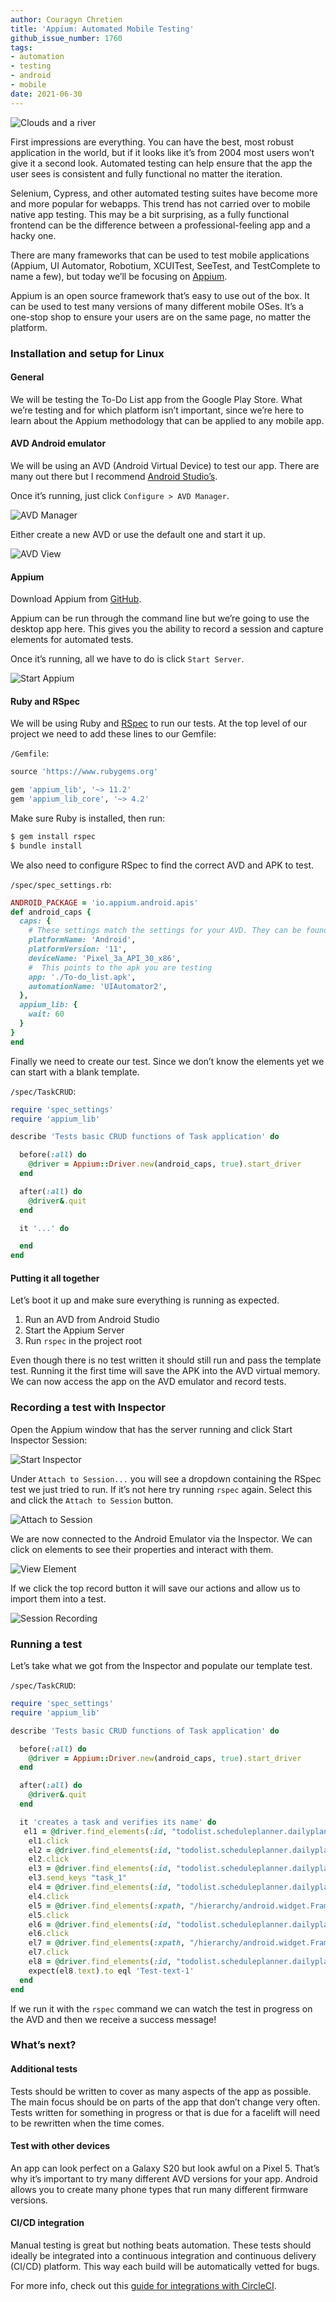 ```yaml
---
author: Couragyn Chretien
title: 'Appium: Automated Mobile Testing'
github_issue_number: 1760
tags:
- automation
- testing
- android
- mobile
date: 2021-06-30
---
```


![Clouds and a river](/blog/2021/06/appium-automated-mobile-testing/clouds.jpg)

<!-- Image by Seth Jensen -->

First impressions are everything. You can have the best, most robust application in the world, but if it looks like it’s from 2004 most users won’t give it a second look. Automated testing can help ensure that the app the user sees is consistent and fully functional no matter the iteration.

Selenium, Cypress, and other automated testing suites have become more and more popular for webapps. This trend has not carried over to mobile native app testing. This may be a bit surprising, as a fully functional frontend can be the difference between a professional-feeling app and a hacky one.

There are many frameworks that can be used to test mobile applications (Appium, UI Automator, Robotium, XCUITest, SeeTest, and TestComplete to name a few), but today we’ll be focusing on [Appium](https://appium.io/).

Appium is an open source framework that’s easy to use out of the box. It can be used to test many versions of many different mobile OSes. It’s a one-stop shop to ensure your users are on the same page, no matter the platform.

### Installation and setup for Linux

#### General

We will be testing the To-Do List app from the Google Play Store. What we’re testing and for which platform isn’t important, since we’re here to learn about the Appium methodology that can be applied to any mobile app.

#### AVD Android emulator

We will be using an AVD (Android Virtual Device) to test our app. There are many out there but I recommend [Android Studio’s](https://developer.android.com/studio).

Once it’s running, just click `Configure > AVD Manager`.

![AVD Manager](/blog/2021/06/appium-automated-mobile-testing/avd-manager.jpg)

Either create a new AVD or use the default one and start it up.

![AVD View](/blog/2021/06/appium-automated-mobile-testing/avd-view.jpg)

#### Appium

Download Appium from [GitHub](https://github.com/appium/appium-desktop/releases/tag/v1.21.0).

Appium can be run through the command line but we’re going to use the desktop app here. This gives you the ability to record a session and capture elements for automated tests.

Once it’s running, all we have to do is click `Start Server`.

![Start Appium](/blog/2021/06/appium-automated-mobile-testing/start-appium.png)

#### Ruby and RSpec

We will be using Ruby and [RSpec](https://rspec.info/) to run our tests. At the top level of our project we need to add these lines to our Gemfile:

`/Gemfile`:

```ruby
source 'https://www.rubygems.org'

gem 'appium_lib', '~> 11.2'
gem 'appium_lib_core', '~> 4.2'
```

Make sure Ruby is installed, then run:

```bash
$ gem install rspec
$ bundle install
```

We also need to configure RSpec to find the correct AVD and APK to test.

`/spec/spec_settings.rb`:

```ruby
ANDROID_PACKAGE = 'io.appium.android.apis'
def android_caps {
  caps: {
    # These settings match the settings for your AVD. They can be found in the AVD Manager.
    platformName: 'Android',
    platformVersion: '11',
    deviceName: 'Pixel_3a_API_30_x86',
    #  This points to the apk you are testing
    app: './To-do_list.apk',
    automationName: 'UIAutomator2',
  },
  appium_lib: {
    wait: 60
  }
}
end
```

Finally we need to create our test. Since we don’t know the elements yet we can start with a blank template.

`/spec/TaskCRUD`:

```ruby
require 'spec_settings'
require 'appium_lib'

describe 'Tests basic CRUD functions of Task application' do

  before(:all) do
    @driver = Appium::Driver.new(android_caps, true).start_driver
  end

  after(:all) do
    @driver&.quit
  end

  it '...' do

  end
end
```

#### Putting it all together

Let’s boot it up and make sure everything is running as expected.

1. Run an AVD from Android Studio
1. Start the Appium Server
1. Run `rspec` in the project root

Even though there is no test written it should still run and pass the template test. Running it the first time will save the APK into the AVD virtual memory. We can now access the app on the AVD emulator and record tests.

### Recording a test with Inspector

Open the Appium window that has the server running and click Start Inspector Session:

![Start Inspector](/blog/2021/06/appium-automated-mobile-testing/start-inspector.png)

Under `Attach to Session...` you will see a dropdown containing the RSpec test we just tried to run. If it’s not here try running `rspec` again. Select this and click the `Attach to Session` button.

![Attach to Session](/blog/2021/06/appium-automated-mobile-testing/attach-to-session.png)

We are now connected to the Android Emulator via the Inspector. We can click on elements to see their properties and interact with them.

![View Element](/blog/2021/06/appium-automated-mobile-testing/view-element.jpg)

If we click the top record button it will save our actions and allow us to import them into a test.

![Session Recording](/blog/2021/06/appium-automated-mobile-testing/session-recording.jpg)


### Running a test

Let’s take what we got from the Inspector and populate our template test.

`/spec/TaskCRUD`:

```ruby
require 'spec_settings'
require 'appium_lib'

describe 'Tests basic CRUD functions of Task application' do

  before(:all) do
    @driver = Appium::Driver.new(android_caps, true).start_driver
  end

  after(:all) do
    @driver&.quit
  end

  it 'creates a task and verifies its name' do
   el1 = @driver.find_elements(:id, "todolist.scheduleplanner.dailyplanner.todo.reminders:id/zk")
    el1.click
    el2 = @driver.find_elements(:id, "todolist.scheduleplanner.dailyplanner.todo.reminders:id/xd")
    el2.click
    el3 = @driver.find_elements(:id, "todolist.scheduleplanner.dailyplanner.todo.reminders:id/wt")
    el3.send_keys "task_1"
    el4 = @driver.find_elements(:id, "todolist.scheduleplanner.dailyplanner.todo.reminders:id/wr")
    el4.click
    el5 = @driver.find_elements(:xpath, "/hierarchy/android.widget.FrameLayout/android.widget.LinearLayout/androidx.recyclerview.widget.RecyclerView/android.widget.LinearLayout[3]/android.widget.TextView")
    el5.click
    el6 = @driver.find_elements(:id, "todolist.scheduleplanner.dailyplanner.todo.reminders:id/wo")
    el6.click
    el7 = @driver.find_elements(:xpath, "/hierarchy/android.widget.FrameLayout/android.widget.LinearLayout/android.widget.FrameLayout/android.widget.LinearLayout/android.widget.FrameLayout/android.widget.RelativeLayout/androidx.recyclerview.widget.RecyclerView")
    el7.click
    el8 = @driver.find_elements(:id, "todolist.scheduleplanner.dailyplanner.todo.reminders:id/xl")
    expect(el8.text).to eql 'Test-text-1'
  end
end
```

If we run it with the `rspec` command we can watch the test in progress on the AVD and then we receive a success message!

### What’s next?

#### Additional tests

Tests should be written to cover as many aspects of the app as possible. The main focus should be on parts of the app that don’t change very often. Tests written for something in progress or that is due for a facelift will need to be rewritten when the time comes.

#### Test with other devices

An app can look perfect on a Galaxy S20 but look awful on a Pixel 5. That’s why it’s important to try many different AVD versions for your app. Android allows you to create many phone types that run many different firmware versions.

#### CI/​CD integration

Manual testing is great but nothing beats automation. These tests should ideally be integrated into a continuous integration and continuous delivery (CI/​CD) platform. This way each build will be automatically vetted for bugs.

For more info, check out this [guide for integrations with CircleCI](https://circleci.com/blog/ci-for-mobile-app-development/).
